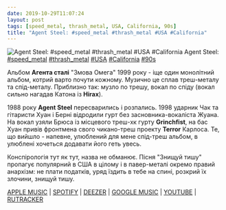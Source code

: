 ```yaml
---
date: 2019-10-29T11:07:24
layout: post
tags: [speed_metal, thrash_metal, USA, California, 90s]
title: "Agent Steel: #speed_metal #thrash_metal #USA #California"
---
```

![Agent Steel: #speed_metal #thrash_metal #USA #California](https://res.cloudinary.com/vast-space-unexplored/image/upload/q_auto,dpr_auto,w_auto/photos/photo_789_29-10-2019_11-07-24.jpg)
Agent Steel: [#speed_metal](/tags/#speed_metal) [#thrash_metal](/tags/#thrash_metal) [#USA](/tags/#USA) [#California](/tags/#California) [#90s](/tags/#90s)

Альбом **Агента сталі** &quot;Змова Омега&quot; 1999 року - іще один монолітний альбом, котрий варто почути кожному. Музично це сплав треш-металу та спід-металу. Приблизно так: музло по трешу, вокал по спіду (вокал сильно нагадав Катона із **Hirax**).

1988 року **Agent Steel** пересварились і розпались. 1998 ударник Чак та гітаристи Хуан і Берні відродили гурт без засновника-вокаліста Жуана. На вокал узяли Брюса із місцевого треш-хк гурту **Grinchfist**, на бас Хуан привів фронтмена свого чикано-треш проекту **Terror** Карлоса. Те, що вийшло - напевне, улюблений для мене спід-треш альбом, в улюблені хочеться додавати його геть увесь.

Конспірологія тут як тут, назва не обманює. Пісня &quot;Знищуй тишу&quot; пропагує популярний в США в цілому і в павер-металі окремо правий анархізм: не плати податків, уряд їздить в тебе на спині, розкрий їх злочини, знищуй тишу.

[APPLE MUSIC](https://music.apple.com/gr/album/omega-conspiracy/76242853) \| [SPOTIFY](https://open.spotify.com/album/66a8klARJMqpU9oEIy9Er9) \| [DEEZER](https://www.deezer.com/album/44671961?utm_source=deezer&amp;utm_content=album-44671961&amp;utm_term=1601611822_1572339907&amp;utm_medium=web) \| [GOOGLE MUSIC](https://play.google.com/music/m/Blknokgep7ea64inc2tomsehkpi?t=Omega_Conspiracy_-_Agent_Steel) \| [YOUTUBE](https://www.youtube.com/playlist?list=OLAK5uy_lxG_8ed88A9LrPNRCYbVB9-uUk0RkE4IU) \| [RUTRACKER](https://rutracker.org/forum/viewtopic.php?t=1377063)